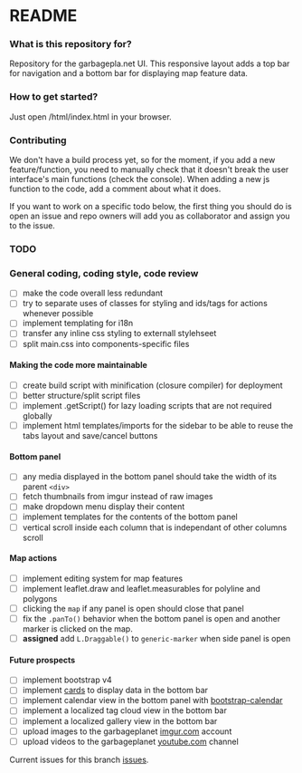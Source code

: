 # README #

### What is this repository for? ###

Repository for the garbagepla.net UI. This responsive layout adds a top bar for navigation and a bottom bar for displaying map feature data.

### How to get started? ###

Just open /html/index.html in your browser.

### Contributing

We don't have a build process yet, so for the moment, if you add a new feature/function, you need to manually check that it doesn't break the user interface's main functions (check the console). When adding a new js function to the code, add a comment about what it does.

If you want to work on a specific todo below, the first thing you should do is open an issue and repo owners will add you as collaborator and assign you to the issue.

### TODO

### General coding, coding style, code review
- [ ] make the code overall less redundant
- [ ] try to separate uses of classes for styling and ids/tags for actions whenever possible
- [ ] implement templating for i18n
- [ ] transfer any inline css styling to externall stylehseet
- [ ] split main.css into components-specific files

#### Making the code more maintainable
- [ ] create build script with minification (closure compiler) for deployment
- [ ] better structure/split script files
- [ ] implement .getScript() for lazy loading scripts that are not required globally
- [ ] implement html templates/imports for the sidebar to be able to reuse the tabs layout and save/cancel buttons

#### Bottom panel
- [ ] any media displayed in the bottom panel should take the width of its parent `<div>`
- [ ] fetch thumbnails from imgur instead of raw images
- [ ] make dropdown menu display their content
- [ ] implement templates for the contents of the bottom panel
- [ ] vertical scroll inside each column that is independant of other columns scroll

#### Map actions
- [ ] implement editing system for map features
- [ ] implement leaflet.draw and leaflet.measurables for polyline and polygons
- [ ] clicking the `map` if any panel is open should close that panel
- [ ] fix the `.panTo()` behavior when the bottom panel is open and another marker is clicked on the map.
- [ ] **assigned** add `L.Draggable()` to `generic-marker` when side panel is open 

#### Future prospects
- [ ] implement bootstrap v4
- [ ] implement [cards](http://v4-alpha.getbootstrap.com/components/card/) to display data in the bottom bar
- [ ] implement calendar view in the bottom panel with [bootstrap-calendar](https://github.com/Serhioromano/bootstrap-calendar)
- [ ] implement a localized tag cloud view in the bottom bar
- [ ] implement a localized gallery view in the bottom bar
- [ ] upload images to the garbageplanet [imgur.com](https://api.imgur.com/oauth2) account 
- [ ] upload videos to the garbageplanet [youtube.com](https://developers.google.com/youtube/v3/docs/videos/insert) channel

Current issues for this branch [issues](https://github.com/garbageplanet/web-ui/labels/branch%3Abottom-bar).